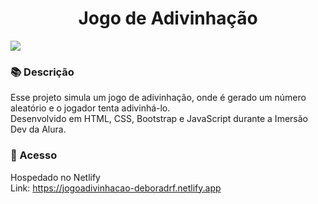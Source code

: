 <h1 align="center">Jogo de Adivinhação</h1>
<img src="https://github.com/deboradrf/jogo-adivinhacao/assets/130398684/5ceda621-5b68-44c3-a607-2796e8d2445d">

### 📚 Descrição
Esse projeto simula um jogo de adivinhação, onde é gerado um número aleatório e o jogador tenta adivinhá-lo.<br>
Desenvolvido em HTML, CSS, Bootstrap e JavaScript durante a Imersão Dev da Alura.

### 📁 Acesso
Hospedado no Netlify <br>
Link: https://jogoadivinhacao-deboradrf.netlify.app
